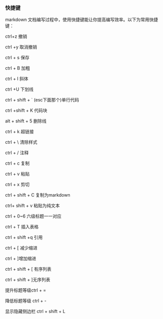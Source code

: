 ### 快捷键
markdown 文档编写过程中，使用快捷键能让你提高编写效率。以下为常用快捷键：

ctrl+z 撤销

ctrl +y 取消撤销

ctrl + s 保存

ctrl + B 加粗

ctrl + I 斜体

ctrl +U 下划线

ctrl + shift + ` (esc下面那个)单行代码

ctrl +shift + K 代码块

alt + shift + 5 删除线

ctrl + k 超链接

ctrl + \ 清除样式

ctrl + / 注释

ctrl + c 复制

ctrl + v 粘贴

ctrl + x 剪切

ctrl + shift + C 复制为markdown

ctrl+ shift + v 粘贴为纯文本

ctrl + 0~6 六级标题一一对应

ctrl + T 插入表格

ctrl + shift +q 引用

ctrl + [ 减少缩进

ctrl + ]增加缩进

ctrl + shift + [ 有序列表

ctrl + shift + ]无序列表

提升标题等级ctrl + =

降低标题等级 ctrl + -

显示隐藏侧边栏 ctrl + shift + L